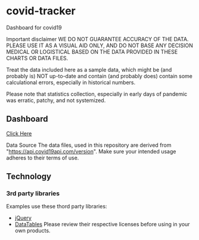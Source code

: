 # covid-tracker
Dashboard for covid19


Important disclaimer
WE DO NOT GUARANTEE ACCURACY OF THE DATA. PLEASE USE IT AS A VISUAL AID ONLY, AND DO NOT BASE ANY DECISION MEDICAL OR LOGISTICAL BASED ON THE DATA PROVIDED IN THESE CHARTS OR DATA FILES.

Treat the data included here as a sample data, which might be (and probably is) NOT up-to-date and contain (and probably does) contain some calculational errors, especially in historical numbers.

Please note that statistics collection, especially in early days of pandemic was erratic, patchy, and not systemized.

## Dashboard
[Click Here](https://venkatsarath.github.io/covid-tracker/dashboard)

Data
Source
The data files, used in this repository are derived from "https://api.covid19api.com/version". Make sure your intended usage adheres to their terms of use.

## Technology
### 3rd party libraries
Examples use these thord party libraries:

* [jQuery](https://jquery.com/)
* [DataTables](https://datatables.net/)
Please review their respective licenses before using in your own products.
